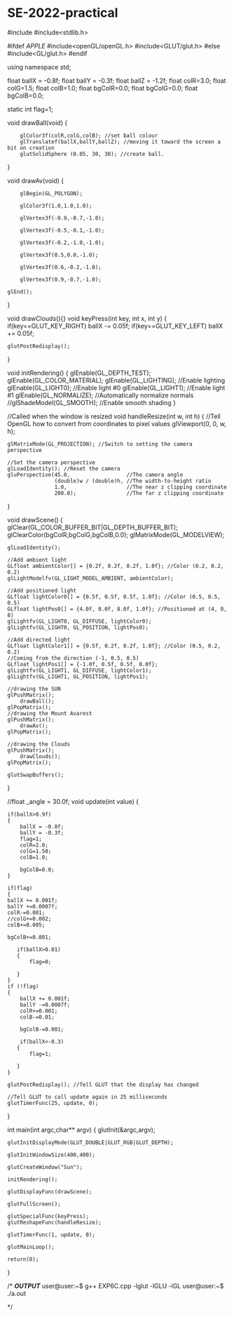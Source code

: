# SE-2022-practical

#include<iostream>
#include<stdlib.h>

#ifdef _APPLE_
#include<openGL/openGL.h>
#include<GLUT/glut.h>
#else 
#include<GL/glut.h>
#endif

using namespace std;

float ballX = -0.8f;
float ballY = -0.3f;
float ballZ = -1.2f;
float colR=3.0;
float colG=1.5;
float colB=1.0;
float bgColR=0.0;
float bgColG=0.0;
float bgColB=0.0;

static int flag=1;

void drawBall(void) {

        glColor3f(colR,colG,colB); //set ball colour
        glTranslatef(ballX,ballY,ballZ); //moving it toward the screen a bit on creation
        glutSolidSphere (0.05, 30, 30); //create ball.

}

void drawAv(void) {

        glBegin(GL_POLYGON);
        
        glColor3f(1.0,1.0,1.0);
   
        glVertex3f(-0.9,-0.7,-1.0);

        glVertex3f(-0.5,-0.1,-1.0);

        glVertex3f(-0.2,-1.0,-1.0);

        glVertex3f(0.5,0.0,-1.0);

        glVertex3f(0.6,-0.2,-1.0);

        glVertex3f(0.9,-0.7,-1.0);

    glEnd();

}

void drawClouds(){}
void keyPress(int key, int x, int y)
{
      if(key==GLUT_KEY_RIGHT)
        ballX -= 0.05f;
    if(key==GLUT_KEY_LEFT)
        ballX  += 0.05f;

    glutPostRedisplay();
}

void initRendering() {
    glEnable(GL_DEPTH_TEST);
    glEnable(GL_COLOR_MATERIAL);
    glEnable(GL_LIGHTING); //Enable lighting
    glEnable(GL_LIGHT0); //Enable light #0
    glEnable(GL_LIGHT1); //Enable light #1
    glEnable(GL_NORMALIZE); //Automatically normalize normals
    //glShadeModel(GL_SMOOTH); //Enable smooth shading
}

//Called when the window is resized
void handleResize(int w, int h) {
    //Tell OpenGL how to convert from coordinates to pixel values
    glViewport(0, 0, w, h);
    
    glMatrixMode(GL_PROJECTION); //Switch to setting the camera perspective
    
    //Set the camera perspective
    glLoadIdentity(); //Reset the camera
    gluPerspective(45.0,                  //The camera angle
                   (double)w / (double)h, //The width-to-height ratio
                   1.0,                   //The near z clipping coordinate
                   200.0);                //The far z clipping coordinate
}

void drawScene()
{
    glClear(GL_COLOR_BUFFER_BIT|GL_DEPTH_BUFFER_BIT);
    glClearColor(bgColR,bgColG,bgColB,0.0);
    glMatrixMode(GL_MODELVIEW);
   
    glLoadIdentity();
   
    //Add ambient light
    GLfloat ambientColor[] = {0.2f, 0.2f, 0.2f, 1.0f}; //Color (0.2, 0.2, 0.2)
    glLightModelfv(GL_LIGHT_MODEL_AMBIENT, ambientColor);
   
    //Add positioned light
    GLfloat lightColor0[] = {0.5f, 0.5f, 0.5f, 1.0f}; //Color (0.5, 0.5, 0.5)
    GLfloat lightPos0[] = {4.0f, 0.0f, 8.0f, 1.0f}; //Positioned at (4, 0, 8)
    glLightfv(GL_LIGHT0, GL_DIFFUSE, lightColor0);
    glLightfv(GL_LIGHT0, GL_POSITION, lightPos0);
   
    //Add directed light
    GLfloat lightColor1[] = {0.5f, 0.2f, 0.2f, 1.0f}; //Color (0.5, 0.2, 0.2)
    //Coming from the direction (-1, 0.5, 0.5)
    GLfloat lightPos1[] = {-1.0f, 0.5f, 0.5f, 0.0f};
    glLightfv(GL_LIGHT1, GL_DIFFUSE, lightColor1);
    glLightfv(GL_LIGHT1, GL_POSITION, lightPos1);

    //drawing the SUN
    glPushMatrix();
        drawBall();
    glPopMatrix();
    //drawing the Mount Avarest
    glPushMatrix();
        drawAv();
    glPopMatrix();

    //drawing the Clouds
    glPushMatrix();
        drawClouds();
    glPopMatrix();

    glutSwapBuffers();
}

//float _angle = 30.0f;
void update(int value) {
   
    if(ballX>0.9f)
    {
        ballX = -0.8f;
        ballY = -0.3f;
        flag=1;
        colR=2.0;
        colG=1.50;
        colB=1.0;

        bgColB=0.0;
    }
   
    if(flag)
    {
    ballX += 0.001f;
    ballY +=0.0007f;
    colR-=0.001;
    //colG+=0.002;
    colB+=0.005;

    bgColB+=0.001;

       if(ballX>0.01)
       {
           flag=0;

       }
    }
    if (!flag)
    {
        ballX += 0.001f;
        ballY -=0.0007f;
        colR+=0.001;
        colB-=0.01;

        bgColB-=0.001;

        if(ballX<-0.3)
       {
           flag=1;

       }
    }
   
    glutPostRedisplay(); //Tell GLUT that the display has changed
   
    //Tell GLUT to call update again in 25 milliseconds
    glutTimerFunc(25, update, 0);
}

int main(int argc,char** argv)
{
    glutInit(&argc,argv);
   
    glutInitDisplayMode(GLUT_DOUBLE|GLUT_RGB|GLUT_DEPTH);
   
    glutInitWindowSize(400,400);
   
    glutCreateWindow("Sun");
   
    initRendering();
   
    glutDisplayFunc(drawScene);

    glutFullScreen();
   
    glutSpecialFunc(keyPress);
    glutReshapeFunc(handleResize);

    glutTimerFunc(1, update, 0);

    glutMainLoop();
   
    return(0);
}

/*  ***OUTPUT***
user@user:~$ g++ EXP6C.cpp -lglut -lGLU -lGL
user@user:~$ ./a.out

*/
